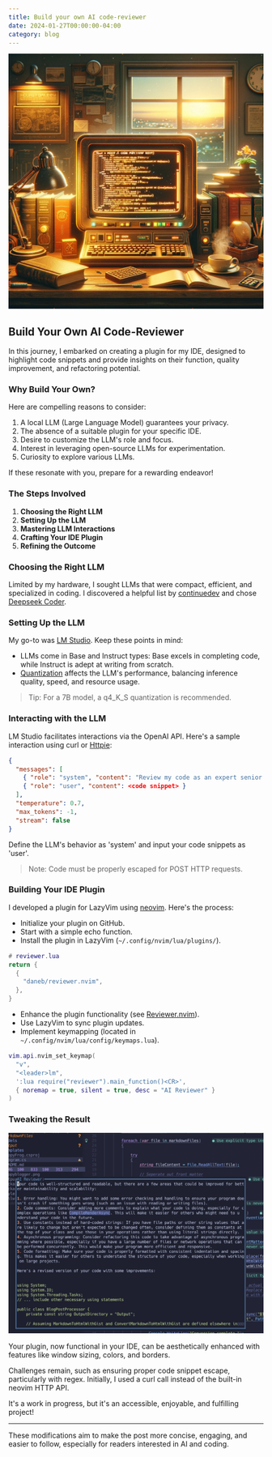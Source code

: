 ```yaml
---
title: Build your own AI code-reviewer
date: 2024-01-27T00:00:00-04:00
category: blog
---
```


![CoPilot](images/copilot.jpg)

## Build Your Own AI Code-Reviewer

In this journey, I embarked on creating a plugin for my IDE, designed to highlight code snippets and provide insights on their function, quality improvement, and refactoring potential.

### Why Build Your Own?

Here are compelling reasons to consider:

1. A local LLM (Large Language Model) guarantees your privacy.
2. The absence of a suitable plugin for your specific IDE.
3. Desire to customize the LLM's role and focus.
4. Interest in leveraging open-source LLMs for experimentation.
5. Curiosity to explore various LLMs.

If these resonate with you, prepare for a rewarding endeavor!

### The Steps Involved

1. **Choosing the Right LLM**
2. **Setting Up the LLM**
3. **Mastering LLM Interactions**
4. **Crafting Your IDE Plugin**
5. **Refining the Outcome**

### Choosing the Right LLM

Limited by my hardware, I sought LLMs that were compact, efficient, and specialized in coding. I discovered a helpful list by [continuedev](https://github.com/continuedev/what-llm-to-use) and chose [Deepseek Coder](https://deepseek.com/).

### Setting Up the LLM

My go-to was [LM Studio](https://lmstudio.ai/). Keep these points in mind:

- LLMs come in Base and Instruct types: Base excels in completing code, while Instruct is adept at writing from scratch.
- [Quantization](https://lmstudio.ai/quantization) affects the LLM's performance, balancing inference quality, speed, and resource usage.

> Tip: For a 7B model, a q4_K_S quantization is recommended.

### Interacting with the LLM

LM Studio facilitates interactions via the OpenAI API. Here's a sample interaction using curl or [Httpie](https://httpie.io):

```json
{ 
  "messages": [ 
    { "role": "system", "content": "Review my code as an expert senior developer. Be critical. Focus on readability and maintainability. Refactor if needed." },
    { "role": "user", "content": <code snippet> }
  ], 
  "temperature": 0.7, 
  "max_tokens": -1,
  "stream": false
}
```

Define the LLM's behavior as 'system' and input your code snippets as 'user'.

> Note: Code must be properly escaped for POST HTTP requests.

### Building Your IDE Plugin

I developed a plugin for LazyVim using [neovim](https://neovim.io). Here's the process:

- Initialize your plugin on GitHub.
- Start with a simple echo function.
- Install the plugin in LazyVim (`~/.config/nvim/lua/plugins/`).

```lua
# reviewer.lua
return {
  {
    "daneb/reviewer.nvim",
  },
}
```

- Enhance the plugin functionality (see [Reviewer.nvim](https://github.com/daneb/reviewer.nvim)).
- Use LazyVim to sync plugin updates.
- Implement keymapping (located in `~/.config/nvim/lua/config/keymaps.lua`).

```lua
vim.api.nvim_set_keymap(
  "v",
  "<leader>lm",
  ':lua require("reviewer").main_function()<CR>',
  { noremap = true, silent = true, desc = "AI Reviewer" }
)
```

### Tweaking the Result

![Result](/images/reviewer.jpg)

Your plugin, now functional in your IDE, can be aesthetically enhanced with features like window sizing, colors, and borders.

Challenges remain, such as ensuring proper code snippet escape, particularly with regex. Initially, I used a curl call instead of the built-in neovim HTTP API. 

It's a work in progress, but it's an accessible, enjoyable, and fulfilling project!

---

These modifications aim to make the post more concise, engaging, and easier to follow, especially for readers interested in AI and coding.
